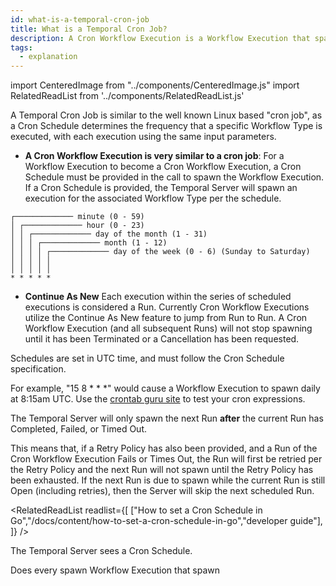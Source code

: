 ```yaml
---
id: what-is-a-temporal-cron-job
title: What is a Temporal Cron Job?
description: A Cron Workflow Execution is a Workflow Execution that spawns repeatedly, per a specified Cron Schedule.
tags:
  - explanation
---
```


import CenteredImage from "../components/CenteredImage.js"
import RelatedReadList from '../components/RelatedReadList.js'

A Temporal Cron Job is similar to the well known Linux based "cron job", as a Cron Schedule determines the frequency that a specific Workflow Type is executed, with each execution using the same input parameters.

<CenteredImage
imagePath="/diagrams/temporal-cron-job-flow.svg"
imageSize="100"
title="Temporal Cron Job timeline"
/>


- **A Cron Workflow Execution is very similar to a cron job**: For a Workflow Execution to become a Cron Workflow Execution, a Cron Schedule must be provided in the call to spawn the Workflow Execution.
  If a Cron Schedule is provided, the Temporal Server will spawn an execution for the associated Workflow Type per the schedule.

```
┌───────────── minute (0 - 59)
│ ┌───────────── hour (0 - 23)
│ │ ┌───────────── day of the month (1 - 31)
│ │ │ ┌───────────── month (1 - 12)
│ │ │ │ ┌───────────── day of the week (0 - 6) (Sunday to Saturday)
│ │ │ │ │
│ │ │ │ │
* * * * *
```

- **Continue As New** Each execution within the series of scheduled executions is considered a Run.
  Currently Cron Workflow Executions utilize the Continue As New feature to jump from Run to Run.
  A Cron Workflow Execution (and all subsequent Runs) will not stop spawning until it has been Terminated or a Cancellation has been requested.

Schedules are set in UTC time, and must follow the Cron Schedule specification.



For example, "15 8 \* \* \*" would cause a Workflow Execution to spawn daily at 8:15am UTC.
Use the [crontab guru site](https://crontab.guru/) to test your cron expressions.

The Temporal Server will only spawn the next Run **after** the current Run has Completed, Failed, or Timed Out.

This means that, if a Retry Policy has also been provided, and a Run of the Cron Workflow Execution Fails or Times Out, the Run will first be retried per the Retry Policy and the next Run will not spawn until the Retry Policy has been exhausted.
If the next Run is due to spawn while the current Run is still Open (including retries), then the Server will skip the next scheduled Run.

<RelatedReadList
readlist={[
["How to set a Cron Schedule in Go","/docs/content/how-to-set-a-cron-schedule-in-go","developer guide"],
]}
/>

The Temporal Server sees a Cron Schedule.

Does every spawn Workflow Execution that spawn
